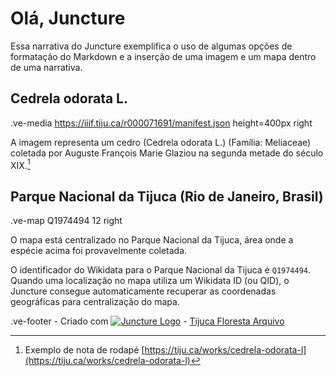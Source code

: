 # Olá, Juncture

Essa narrativa do Juncture exemplifica o uso de algumas opções de formatação do Markdown e a inserção de uma imagem e um mapa dentro de uma narrativa.

## Cedrela odorata L.

.ve-media https://iiif.tiju.ca/r000071691/manifest.json height=400px right

A imagem representa um cedro (Cedrela odorata L.) (Família: Meliaceae) coletada por Auguste François Marie Glaziou na segunda metade do século XIX.[^1]


## Parque Nacional da Tijuca (Rio de Janeiro, Brasil)

.ve-map Q1974494 12 right

O mapa está centralizado no Parque Nacional da Tijuca, área onde a espécie acima foi provavelmente coletada.

O identificador do Wikidata para o Parque Nacional da Tijuca é `Q1974494`.  Quando uma localização no mapa utiliza um Wikidata ID (ou QID), o Juncture consegue automaticamente recuperar as coordenadas geográficas para centralização do mapa.

[^1]: Exemplo de nota de rodapé [https://tiju.ca/works/cedrela-odorata-l](https://tiju.ca/works/cedrela-odorata-l)

.ve-footer
    - Criado com [![Juncture Logo](https://juncture-digital.github.io/juncture/static/images/juncture-logo.png)](https://juncture-digital.org)
    - [Tijuca Floresta Arquivo](https://tiju.ca/)
